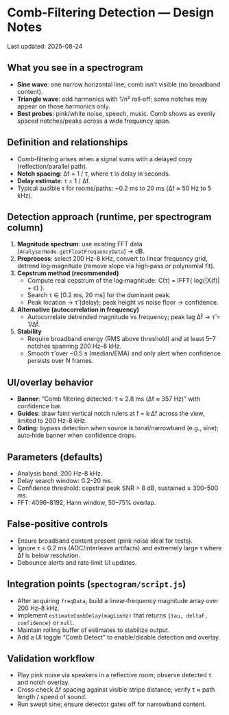 # Comb‑Filtering Detection — Design Notes

Last updated: 2025-08-24

## What you see in a spectrogram
- **Sine wave**: one narrow horizontal line; comb isn’t visible (no broadband content).
- **Triangle wave**: odd harmonics with 1/n² roll‑off; some notches may appear on those harmonics only.
- **Best probes**: pink/white noise, speech, music. Comb shows as evenly spaced notches/peaks across a wide frequency span.

## Definition and relationships
- Comb‑filtering arises when a signal sums with a delayed copy (reflection/parallel path).
- **Notch spacing**: Δf = 1 / τ, where τ is delay in seconds.
- **Delay estimate**: τ = 1 / Δf.
- Typical audible τ for rooms/paths: ~0.2 ms to 20 ms (Δf ≈ 50 Hz to 5 kHz).

## Detection approach (runtime, per spectrogram column)
1. **Magnitude spectrum**: use existing FFT data (`AnalyserNode.getFloatFrequencyData`) → dB.
2. **Preprocess**: select 200 Hz–8 kHz, convert to linear frequency grid, detrend log‑magnitude (remove slope via high‑pass or polynomial fit).
3. **Cepstrum method (recommended)**
   - Compute real cepstrum of the log‑magnitude: C(τ) = IFFT{ log(|X(f)| + ε) }.
   - Search τ ∈ [0.2 ms, 20 ms] for the dominant peak.
   - Peak location → τ̂ (delay); peak height vs noise floor → confidence.
4. **Alternative (autocorrelation in frequency)**
   - Autocorrelate detrended magnitude vs frequency; peak lag Δf̂ → τ̂ = 1/Δf̂.
5. **Stability**
   - Require broadband energy (RMS above threshold) and at least 5–7 notches spanning 200 Hz–8 kHz.
   - Smooth τ̂ over ~0.5 s (median/EMA) and only alert when confidence persists over N frames.

## UI/overlay behavior
- **Banner**: “Comb filtering detected: τ ≈ 2.8 ms (Δf ≈ 357 Hz)” with confidence bar.
- **Guides**: draw faint vertical notch rulers at f = k·Δf across the view, limited to 200 Hz–8 kHz.
- **Gating**: bypass detection when source is tonal/narrowband (e.g., sine); auto‑hide banner when confidence drops.

## Parameters (defaults)
- Analysis band: 200 Hz–8 kHz.
- Delay search window: 0.2–20 ms.
- Confidence threshold: cepstral peak SNR > 8 dB, sustained ≥ 300–500 ms.
- FFT: 4096–8192, Hann window, 50–75% overlap.

## False‑positive controls
- Ensure broadband content present (pink noise ideal for tests).
- Ignore τ < 0.2 ms (ADC/interleave artifacts) and extremely large τ where Δf is below resolution.
- Debounce alerts and rate‑limit UI updates.

## Integration points (`spectogram/script.js`)
- After acquiring `freqData`, build a linear‑frequency magnitude array over 200 Hz–8 kHz.
- Implement `estimateCombDelay(magLinHz)` that returns `{tau, deltaF, confidence}` or `null`.
- Maintain rolling buffer of estimates to stabilize output.
- Add a UI toggle “Comb Detect” to enable/disable detection and overlay.

## Validation workflow
- Play pink noise via speakers in a reflective room; observe detected τ and notch overlay.
- Cross‑check Δf spacing against visible stripe distance; verify τ ≈ path length / speed of sound.
- Run swept sine; ensure detector gates off for narrowband content.
